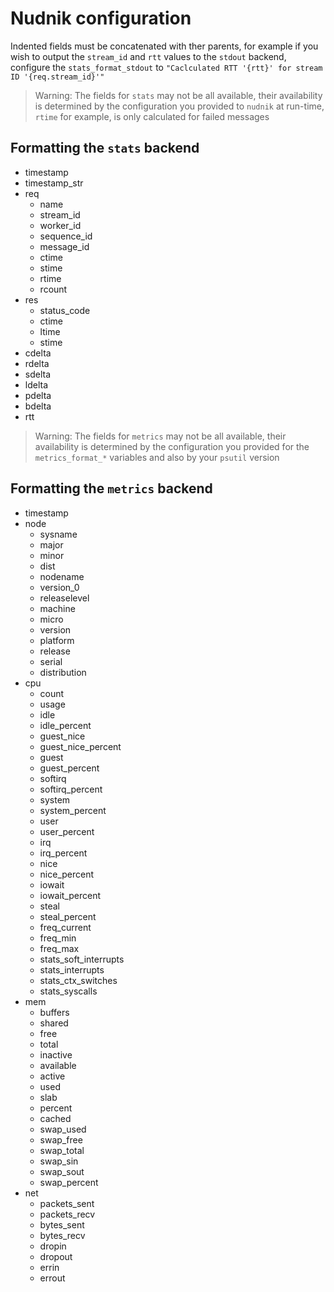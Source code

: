 Nudnik configuration
====================

Indented fields must be concatenated with ther parents,
for example if you wish to output the `stream_id` and `rtt` values to the `stdout` backend, 
configure the `stats_format_stdout` to `"Caclculated RTT '{rtt}' for stream ID '{req.stream_id}'"`

> Warning:
> The fields for `stats` may not be all available,
> their availability is determined by the configuration you provided to `nudnik` at run-time,
> `rtime` for example, is only calculated for failed messages

Formatting the `stats` backend
--------------------------------
* timestamp
* timestamp_str
* req
  * name
  * stream_id
  * worker_id
  * sequence_id
  * message_id
  * ctime
  * stime
  * rtime
  * rcount
* res
  * status_code
  * ctime
  * ltime
  * stime
* cdelta
* rdelta
* sdelta
* ldelta
* pdelta
* bdelta
* rtt

> Warning:
> The fields for `metrics` may not be all available,
> their availability is determined by the configuration you provided for the `metrics_format_*` variables
> and also by your `psutil` version

Formatting the `metrics` backend
--------------------------------
* timestamp
* node
  * sysname
  * major
  * minor
  * dist
  * nodename
  * version_0
  * releaselevel
  * machine
  * micro
  * version
  * platform
  * release
  * serial
  * distribution
* cpu
  * count
  * usage
  * idle
  * idle_percent
  * guest_nice
  * guest_nice_percent
  * guest
  * guest_percent
  * softirq
  * softirq_percent
  * system
  * system_percent
  * user
  * user_percent
  * irq
  * irq_percent
  * nice
  * nice_percent
  * iowait
  * iowait_percent
  * steal
  * steal_percent
  * freq_current
  * freq_min
  * freq_max
  * stats_soft_interrupts
  * stats_interrupts
  * stats_ctx_switches
  * stats_syscalls
* mem
  * buffers
  * shared
  * free
  * total
  * inactive
  * available
  * active
  * used
  * slab
  * percent
  * cached
  * swap_used
  * swap_free
  * swap_total
  * swap_sin
  * swap_sout
  * swap_percent
* net
  * packets_sent
  * packets_recv
  * bytes_sent
  * bytes_recv
  * dropin
  * dropout
  * errin
  * errout

